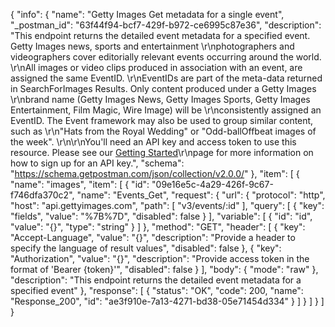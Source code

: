 {
  "info": {
    "name": "Getty Images Get metadata for a single event",
    "_postman_id": "63f44f94-bcf7-429f-b972-ce6995c87e36",
    "description": "This endpoint returns the detailed event metadata for a specified event. Getty Images news, sports and entertainment \r\nphotographers and videographers cover editorially relevant events occurring around the world.  \r\nAll images or video clips produced in association with an event, are assigned the same EventID. \r\nEventIDs are part of the meta-data returned in SearchForImages Results. Only content produced under a Getty Images \r\nbrand name (Getty Images News, Getty Images Sports, Getty Images Entertainment, Film Magic, Wire Image) will be \r\nconsistently assigned an EventID. The Event framework may also be used to group similar content, such as \r\n\"Hats from the Royal Wedding\" or \"Odd-ballOffbeat images of the week\". \r\n\r\nYou'll need an API key and access token to use this resource. Please see our [Getting Started](http://developers.gettyimages.com/en/getting-started.html)\r\npage for more information on how to sign up for an API key.",
    "schema": "https://schema.getpostman.com/json/collection/v2.0.0/"
  },
  "item": [
    {
      "name": "images",
      "item": [
        {
          "id": "09e16e5c-4a29-426f-9c67-f746dfa370c2",
          "name": "Events_Get",
          "request": {
            "url": {
              "protocol": "http",
              "host": "api.gettyimages.com",
              "path": [
                "v3/events/:id"
              ],
              "query": [
                {
                  "key": "fields",
                  "value": "%7B%7D",
                  "disabled": false
                }
              ],
              "variable": [
                {
                  "id": "id",
                  "value": "{}",
                  "type": "string"
                }
              ]
            },
            "method": "GET",
            "header": [
              {
                "key": "Accept-Language",
                "value": "{}",
                "description": "Provide a header to specify the language of result values",
                "disabled": false
              },
              {
                "key": "Authorization",
                "value": "{}",
                "description": "Provide access token in the format of 'Bearer {token}'",
                "disabled": false
              }
            ],
            "body": {
              "mode": "raw"
            },
            "description": "This endpoint returns the detailed event metadata for a specified event"
          },
          "response": [
            {
              "status": "OK",
              "code": 200,
              "name": "Response_200",
              "id": "ae3f910e-7a13-4271-bd38-05e71454d334"
            }
          ]
        }
      ]
    }
  ]
}